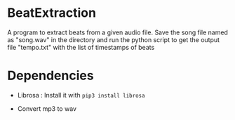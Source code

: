 # BeatExtraction
A program to extract beats from a given audio file. Save the song file named as "song.wav" in the directory and run the python script to get the output file "tempo.txt" with the list of timestamps of beats

# Dependencies
 - Librosa :
    Install it with ```pip3 install librosa```
    
 - Convert mp3 to wav 
